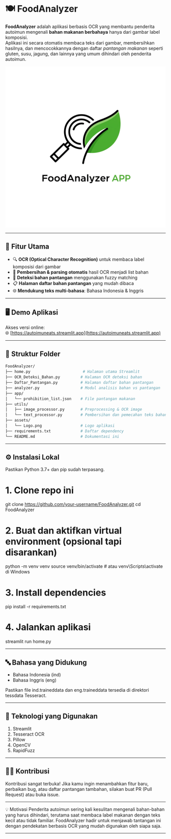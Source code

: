 # 🍽️ FoodAnalyzer

**FoodAnalyzer** adalah aplikasi berbasis OCR yang membantu penderita autoimun mengenali **bahan makanan berbahaya** hanya dari gambar label komposisi.  
Aplikasi ini secara otomatis membaca teks dari gambar, membersihkan hasilnya, dan mencocokkannya dengan daftar *pantangan makanan* seperti gluten, susu, jagung, dan lainnya yang umum dihindari oleh penderita autoimun.

![FoodAnalyzer Banner](assets/Logo.png)

---

## 🎯 Fitur Utama

- 🔍 **OCR (Optical Character Recognition)** untuk membaca label komposisi dari gambar
- 🧪 **Pembersihan & parsing otomatis** hasil OCR menjadi list bahan
- 🚫 **Deteksi bahan pantangan** menggunakan fuzzy matching
- 📋 **Halaman daftar bahan pantangan** yang mudah dibaca
- 🌐 **Mendukung teks multi-bahasa**: Bahasa Indonesia & Inggris

---

## 🖥️ Demo Aplikasi

Akses versi online:  
🌐 [https://autoimuneats.streamlit.app](https://autoimuneats.streamlit.app)

---

## 📂 Struktur Folder

```bash
FoodAnalyzer/
├── home.py                       # Halaman utama Streamlit
├── OCR_Deteksi_Bahan.py         # Halaman OCR deteksi bahan
├── Daftar_Pantangan.py          # Halaman daftar bahan pantangan
├── analyzer.py                  # Modul analisis bahan vs pantangan
├── app/
│   └── prohibition_list.json    # File pantangan makanan
├── utils/
│   ├── image_processor.py       # Preprocessing & OCR image
│   └── text_processor.py        # Pembersihan dan pemecahan teks bahan
├── assets/
│   └── Logo.png                 # Logo aplikasi
├── requirements.txt             # Daftar dependency
└── README.md                    # Dokumentasi ini
```
---
## ⚙️ Instalasi Lokal
Pastikan Python 3.7+ dan pip sudah terpasang.

# 1. Clone repo ini
git clone https://github.com/your-username/FoodAnalyzer.git
cd FoodAnalyzer

# 2. Buat dan aktifkan virtual environment (opsional tapi disarankan)
python -m venv venv
source venv/bin/activate  # atau venv\Scripts\activate di Windows

# 3. Install dependencies
pip install -r requirements.txt

# 4. Jalankan aplikasi
streamlit run home.py

---
## 🔤 Bahasa yang Didukung
- Bahasa Indonesia (ind)
- Bahasa Inggris (eng)

Pastikan file ind.traineddata dan eng.traineddata tersedia di direktori tessdata Tesseract.

---

## 🧠 Teknologi yang Digunakan
1. Streamlit
2. Tesseract OCR
3. Pillow
4. OpenCV
5. RapidFuzz

---

## 🙋‍♀️ Kontribusi
Kontribusi sangat terbuka!
Jika kamu ingin menambahkan fitur baru, perbaikan bug, atau daftar pantangan tambahan, silakan buat PR (Pull Request) atau buka issue.

---

💡 Motivasi
Penderita autoimun sering kali kesulitan mengenali bahan-bahan yang harus dihindari, terutama saat membaca label makanan dengan teks kecil atau tidak familiar. FoodAnalyzer hadir untuk menjawab tantangan ini dengan pendekatan berbasis OCR yang mudah digunakan oleh siapa saja.

---
